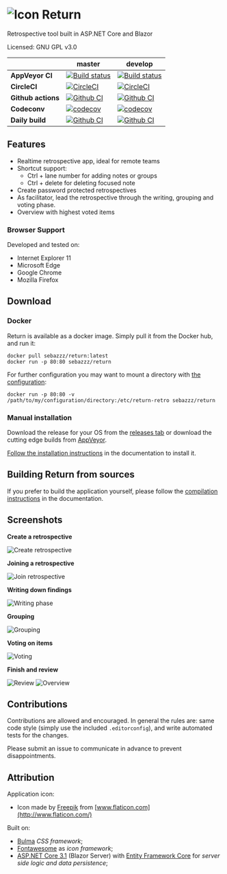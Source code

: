 # ![Icon](doc/logo.png) Return

Retrospective tool built in ASP.NET Core and Blazor

Licensed: GNU GPL v3.0

|                    | master                                                                                                                                                                                                            | develop                                                                                                                                                                                                             |
| ------------------ | ----------------------------------------------------------------------------------------------------------------------------------------------------------------------------------------------------------------- | ------------------------------------------------------------------------------------------------------------------------------------------------------------------------------------------------------------------- |
| **AppVeyor CI**    | [![Build status](https://ci.appveyor.com/api/projects/status/7bjrmgtek7j080d7/branch/master?svg=true)](https://ci.appveyor.com/project/Sebazzz/Return/branch/master)                                              | [![Build status](https://ci.appveyor.com/api/projects/status/7bjrmgtek7j080d7/branch/develop?svg=true)](https://ci.appveyor.com/project/Sebazzz/Return/branch/develop)                                              |
| **CircleCI**       | [![CircleCI](https://circleci.com/gh/Sebazzz/Return/tree/master.svg?style=shield)](https://circleci.com/gh/Sebazzz/Return/tree/master)                                                                            | [![CircleCI](https://circleci.com/gh/Sebazzz/Return/tree/develop.svg?style=shield)](https://circleci.com/gh/Sebazzz/Return/tree/develop)                                                                            |
| **Github actions** | [![Github CI](https://github.com/sebazzz/Return/workflows/Continuous%20integration/badge.svg?branch=master)](https://github.com/Sebazzz/Return/actions?workflow=Continuous+integration&branch=master)             | [![Github CI](https://github.com/sebazzz/Return/workflows/Continuous%20integration/badge.svg?branch=develop)](https://github.com/Sebazzz/Return/actions?workflow=Continuous+integration&branch=develop)             |
| **Codeconv**       | [![codecov](https://codecov.io/gh/Sebazzz/Return/branch/master/graph/badge.svg)](https://codecov.io/gh/Sebazzz/Return)                                                                                            | [![codecov](https://codecov.io/gh/Sebazzz/Return/branch/develop/graph/badge.svg)](https://codecov.io/gh/Sebazzz/Return)                                                                                             |
| **Daily build**    | [![Github CI](https://github.com/sebazzz/Return/workflows/Build%20installation%20packages/badge.svg?branch=master)](https://github.com/Sebazzz/Return/actions?workflow=Build+installation+packages&branch=master) | [![Github CI](https://github.com/sebazzz/Return/workflows/Build%20installation%20packages/badge.svg?branch=develop)](https://github.com/Sebazzz/Return/actions?workflow=Build+installation+packages&branch=develop) |

## Features

-   Realtime retrospective app, ideal for remote teams
-   Shortcut support:
    -   Ctrl + lane number for adding notes or groups
    -   Ctrl + delete for deleting focused note
-   Create password protected retrospectives
-   As facilitator, lead the retrospective through the writing, grouping and voting phase.
-   Overview with highest voted items

### Browser Support

Developed and tested on:

-   Internet Explorer 11
-   Microsoft Edge
-   Google Chrome
-   Mozilla Firefox

## Download

### Docker

Return is available as a docker image. Simply pull it from the Docker hub, and run it:

    docker pull sebazzz/return:latest
    docker run -p 80:80 sebazzz/return

For further configuration you may want to mount a directory with [the configuration](doc/Installation.md#Configuration):

    docker run -p 80:80 -v /path/to/my/configuration/directory:/etc/return-retro sebazzz/return

### Manual installation

Download the release for your OS from the [releases tab](https://github.com/Sebazzz/Return/releases) or download the cutting edge builds from [AppVeyor](https://ci.appveyor.com/project/Sebazzz/Return).

[Follow the installation instructions](doc/Installation.md) in the documentation to install it.

## Building Return from sources

If you prefer to build the application yourself, please follow the [compilation instructions](doc/Building-from-sources.md) in the documentation.

## Screenshots

**Create a retrospective**

![Create retrospective](doc/create-retro.png)

**Joining a retrospective**

![Join retrospective](doc/join-retro.png)

**Writing down findings**

![Writing phase](doc/writing.png)

**Grouping**

![Grouping](doc/grouping.png)

**Voting on items**

![Voting](doc/voting.png)

**Finish and review**

![Review](doc/finish-1.png)
![Overview](doc/finish-2.png)

## Contributions

Contributions are allowed and encouraged. In general the rules are: same code style (simply use the included `.editorconfig`), and write automated tests for the changes.

Please submit an issue to communicate in advance to prevent disappointments.

## Attribution

Application icon:

-   Icon made by [Freepik](https://www.flaticon.com/free-icon/rethink_69507) from [www.flaticon.com](http://www.flaticon.com/)

Built on:

-   [Bulma](https://bulma.io) _CSS framework_;
-   [Fontawesome](http://fontawesome.io/) as _icon framework_;
-   [ASP.NET Core 3.1](https://dot.net) (Blazor Server) with [Entity Framework Core](https://docs.microsoft.com/en-us/ef/core/) for _server side logic and data persistence_;
